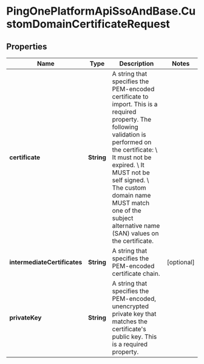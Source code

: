 # PingOnePlatformApiSsoAndBase.CustomDomainCertificateRequest

## Properties

Name | Type | Description | Notes
------------ | ------------- | ------------- | -------------
**certificate** | **String** | A string that specifies the PEM-encoded certificate to import. This is a required property. The following validation is performed on the certificate: \\ It must not be expired. \\ It MUST not be self signed. \\ The custom domain name MUST match one of the subject alternative name (SAN) values on the certificate.  | 
**intermediateCertificates** | **String** | A string that specifies the PEM-encoded certificate chain. | [optional] 
**privateKey** | **String** | A string that specifies the PEM-encoded, unencrypted private key that matches the certificate&#39;s public key. This is a required property. | 


